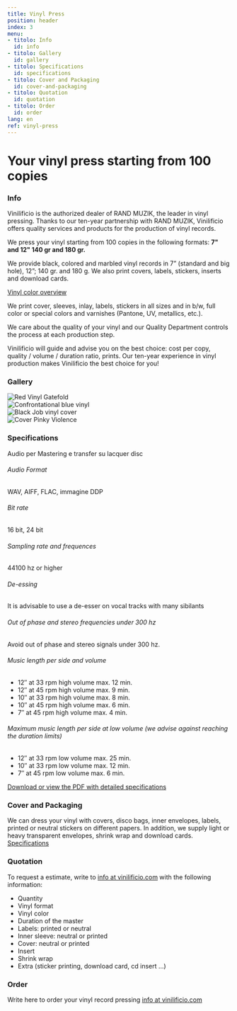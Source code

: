 ```yaml
---
title: Vinyl Press
position: header
index: 3
menu:
- titolo: Info
  id: info
- titolo: Gallery
  id: gallery
- titolo: Specifications
  id: specifications
- titolo: Cover and Packaging
  id: cover-and-packaging
- titolo: Quotation
  id: quotation
- titolo: Order
  id: order
lang: en
ref: vinyl-press
---
```


# Your vinyl press starting from 100 copies

### Info

Vinilificio is the authorized dealer of RAND MUZIK, the leader in vinyl pressing. Thanks to our ten-year partnership with RAND MUZIK, Vinilificio offers quality services and products for  the production of vinyl records. 

We press your vinyl starting from 100 copies in the following formats: **7" and 12" 140 gr and 180 gr.**

We provide black, colored and marbled vinyl records in 7” (standard and big hole), 12”; 140 gr. and 180 g. We also print covers, labels, stickers, inserts and download cards.

[Vinyl color overview](https://www.randmuzik.de/media/mustervinylfarben_samplesvinylcolors_lowres_7.pdf)

We print cover, sleeves, inlay, labels, stickers in all sizes and in b/w, full color or special colors and varnishes (Pantone, UV, metallics, etc.).

We care about the quality of your vinyl and our Quality Department controls the process at each production step.

Vinilificio will guide and advise you on the best choice: cost per copy, quality / volume / duration ratio, prints. Our ten-year experience in vinyl production makes Vinilificio the best choice for you!


### Gallery
<div class="slideshow">
    <div>
        <img src="{{ site.baseurl }}/img/Cmon_Tigre.jpg" alt="Red Vinyl Gatefold">
    </div>
    <div>
        <img src="{{ site.baseurl }}/img/Confrontational.jpg" alt="Confrontational blue vinyl">
    </div>
    <div>
        <img src="{{ site.baseurl }}/img/blackjob01.jpg" alt="Black Job vinyl cover">
    </div>
    <div>
        <img src="{{ site.baseurl }}/img/Pinky_Violence.jpg" alt="Cover Pinky Violence">
    </div>
</div>


### Specifications
Audio per Mastering e transfer su lacquer disc

###### Audio Format

WAV, AIFF, FLAC, immagine DDP

###### Bit rate

16 bit, 24 bit

###### Sampling rate and frequences

44100 hz or higher

###### De-essing

It is advisable to use a de-esser on vocal tracks with many sibilants


###### Out of phase and stereo frequencies under 300 hz

Avoid out of phase and stereo signals under 300 hz.

###### Music length per side and volume 

* 12″ at 33 rpm high volume max. 12 min.
* 12″ at 45 rpm high volume max. 9 min.
* 10″ at 33 rpm high volume max. 8 min.
* 10″ at 45 rpm high volume max. 6 min.
* 7″ at 45 rpm high volume max. 4 min.

###### Maximum music length per side at low volume (we advise against reaching the duration limits)


* 12″ at 33 rpm low volume max. 25 min.
* 10″ at 33 rpm low volume max. 12 min.
* 7″ at 45 rpm low volume max. 6 min.


<a href="https://www.randmuzik.de/media/audio_specification_en_1.pdf" target="_blank">Download or view the PDF with detailed specifications</a>

### Cover and Packaging
We can dress your vinyl with covers, disco bags, inner envelopes, labels, printed or neutral stickers on different papers. In addition, we supply light or heavy transparent envelopes, shrink wrap and download cards.
<a href="/en/copertine-packaging/">Specifications</a>

### Quotation
To request a estimate, write to <a href="mailto:info@vinilificio.com">info at vinilificio.com</a>  with the following information:

* Quantity
* Vinyl format
* Vinyl color
* Duration of the master
* Labels: printed or neutral
* Inner sleeve: neutral or printed
* Cover: neutral or printed
* Insert
* Shrink wrap
* Extra (sticker printing, download card, cd insert ...)

### Order
Write here to order your vinyl record pressing <a href="mailto:info@vinilificio.com">info at vinilificio.com</a>
